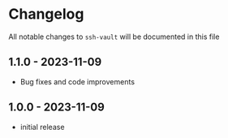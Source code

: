 # Changelog

All notable changes to `ssh-vault` will be documented in this file

## 1.1.0 - 2023-11-09

- Bug fixes and code improvements

## 1.0.0 - 2023-11-09

- initial release
